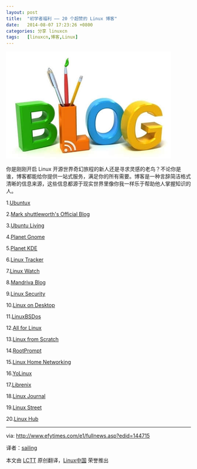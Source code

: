 ```yaml
---
layout: post
title:	"初学者福利 —— 20 个超赞的 Linux 博客"
date:	2014-08-07 17:23:26 +0800 
categories:	分享 linuxcn 
tags:	[linuxcn,博客,Linux]
---
```



![](/Asserts/Images/album/201408/07/171653c738nzvw720bh722.jpg)


你是刚刚开启 Linux 开源世界奇幻旅程的新人还是寻求灵感的老鸟？不论你是谁，博客都能给你提供一站式服务，满足你的所有需要。博客是一种言辞简洁格式清晰的信息来源，这些信息都源于现实世界里像你我一样乐于帮助他人掌握知识的人。


1.[Ubuntux](http://www.ubuntux.org/)


2.[Mark shuttleworth's Official Blog](http://www.markshuttleworth.com/)


3.[Ubuntu Living](http://ubuntuliving.blogspot.in/)


4.[Planet Gnome](http://planet.gnome.org/)


5.[Planet KDE](http://planetkde.org/)


6.[Linux Tracker](http://linuxtracker.org/)


7.[Linux Watch](http://efytimes.com/e1/www.linux-watch.com)


8.[Mandriva Blog](http://blog.mandriva.com/en/)


9.[Linux Security](http://www.linuxsecurity.com/)


10.[Linux on Desktop](http://linuxondesktop.blogspot.in/)


11.[LinuxBSDos](http://www.linuxbsdos.com/)


12.[All for Linux](http://allforlinux.com/)


13.[Linux from Scratch](http://www.linuxfromscratch.org/)


14.[RootPrompt](http://rootprompt.org/)


15.[Linux Home Networking](http://www.linuxhomenetworking.com/)


16.[YoLinux](http://www.yolinux.com/TUTORIALS/)


17.[Librenix](http://librenix.com/)


18.[Linux Journal](http://www.linuxjournal.com/)


19.[Linux Street](http://www.linuxstreet.net/)


20.[Linux Hub](http://linuxhub.net/)




---


via: <http://www.efytimes.com/e1/fullnews.asp?edid=144715>


译者：[sailing](https://github.com/blueabysm) 


本文由 [LCTT](https://github.com/LCTT/TranslateProject) 原创翻译，[Linux中国](http://linux.cn/) 荣誉推出
